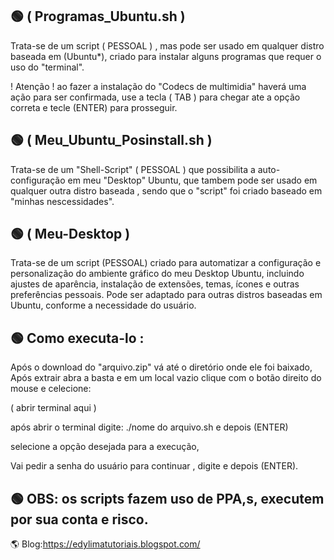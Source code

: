 ## 🟢 ( Programas_Ubuntu.sh )
Trata-se de um script ( PESSOAL ) , mas pode ser usado em qualquer distro baseada em (Ubuntu*),
criado para instalar alguns programas que requer o uso do "terminal".

! Atenção ! ao fazer a instalação do "Codecs de multimidia" haverá uma ação para ser confirmada,
use a tecla ( TAB ) para chegar ate a opção correta e tecle (ENTER) para prosseguir.

## 🟢 ( Meu_Ubuntu_Posinstall.sh ) 
Trata-se de um "Shell-Script" ( PESSOAL ) que possibilita a auto-configuração em meu "Desktop" Ubuntu,
que tambem pode ser usado em qualquer outra distro baseada ,
sendo que o "script" foi criado baseado em "minhas nescessidades".

## 🟢 ( Meu-Desktop )
 Trata-se de um script (PESSOAL) criado para automatizar a configuração e personalização do ambiente gráfico do meu Desktop Ubuntu, incluindo ajustes de aparência, instalação de extensões, temas, ícones e outras preferências pessoais. Pode ser adaptado para outras distros baseadas em Ubuntu, conforme a necessidade do usuário.


## 🟢 Como executa-lo :
Após o download do "arquivo.zip" vá até o diretório onde ele foi baixado,
Após extrair abra a basta e em um local vazio clique com o botão direito do mouse e celecione:

( abrir terminal aqui )

após abrir o terminal digite: ./nome do arquivo.sh  e depois (ENTER)
 
selecione a opção desejada para a execução,

Vai pedir a senha do usuário para continuar , digite e depois (ENTER).

## 🟢 OBS: os scripts fazem uso de PPA,s, executem por sua conta e risco.

🌎 Blog:https://edylimatutoriais.blogspot.com/





